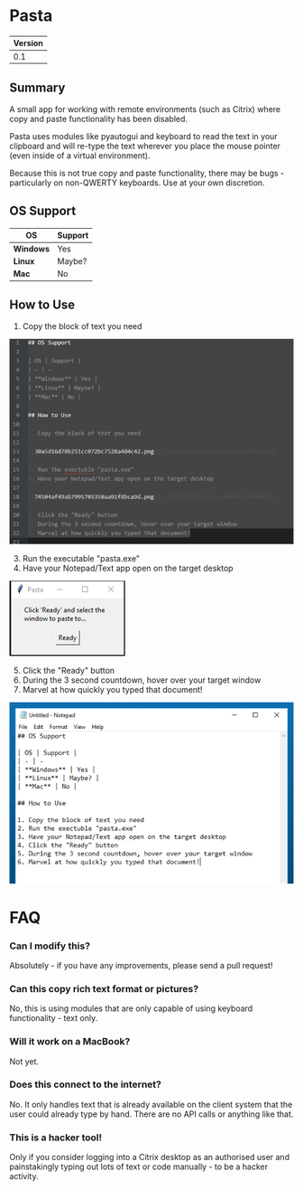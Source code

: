 # Pasta

| Version |
| - |
| 0.1 |

## Summary

A small app for working with remote environments (such as Citrix) where copy and paste functionality has been disabled.

Pasta uses modules like pyautogui and keyboard to read the text in your clipboard and will re-type the text wherever you place the mouse pointer (even inside of a virtual environment).

Because this is not true copy and paste functionality, there may be bugs - particularly on non-QWERTY keyboards. Use at your own discretion.

## OS Support

| OS | Support |
| - | -
| **Windows** | Yes |
| **Linux** | Maybe? |
| **Mac** | No |

## How to Use

1. Copy the block of text you need

![Copy Text](4c91b4ec95d542dab9234bc67db414c7.png?raw=true)

3. Run the executable "pasta.exe"
4. Have your Notepad/Text app open on the target desktop

![Ready to Paste](2bf244f3161541a1a0a0949e5f0a0b18.png?raw=true)

5. Click the "Ready" button
6. During the 3 second countdown, hover over your target window
7. Marvel at how quickly you typed that document!

![Marvel](f1956e3209c5413ba13db32ccc0581f4.png?raw=true)

# FAQ

### Can I modify this?

Absolutely - if you have any improvements, please send a pull request!

### Can this copy rich text format or pictures?

No, this is using modules that are only capable of using keyboard functionality - text only.

### Will it work on a MacBook?

Not yet.

### Does this connect to the internet?

No. It only handles text that is already available on the client system that the user could already type by hand. There are no API calls or anything like that.

### This is a hacker tool!

Only if you consider logging into a Citrix desktop as an authorised user and painstakingly typing out lots of text or code manually - to be a hacker activity.
